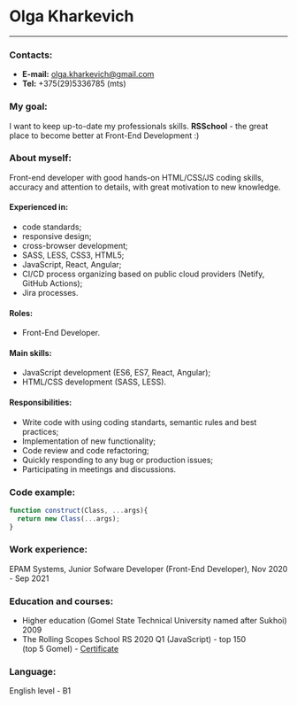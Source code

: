 # Olga Kharkevich
----------
### Contacts:
- **E-mail:** olga.kharkevich@gmail.com
- **Tel:** +375(29)5336785 (mts)
### My goal:
I want to keep up-to-date my professionals skills. **RSSchool** - the great place to become better at Front-End Development :)
### About myself:
 Front-end developer with good hands-on HTML/CSS/JS coding skills, accuracy and attention to details, with great motivation to new knowledge.
#### Experienced in:
- code standards;
- responsive design;
- cross-browser development;
- SASS, LESS, CSS3, HTML5;
- JavaScript, React, Angular;
- CI/CD process organizing based on public cloud providers (Netify, GitHub Actions);
- Jira processes.
#### Roles: 
- Front-End Developer.
#### Main skills:
- JavaScript development (ES6, ES7, React, Angular);
- HTML/CSS development (SASS, LESS).
#### Responsibilities:
- Write code with using coding standarts, semantic rules and best practices;
- Implementation of new functionality;
- Code review and code refactoring;
- Quickly responding to any bug or production issues;
- Participating in meetings and discussions.
### Code example:
```javascript
function construct(Class, ...args){
  return new Class(...args);
}
```
### Work experience:
EPAM Systems, Junior Sofware Developer (Front-End Developer), Nov 2020 - Sep 2021

### Education and courses:
- Higher education (Gomel State Technical University named after Sukhoi) 2009
- The Rolling Scopes School RS 2020 Q1 (JavaScript) - top 150 (top 5 Gomel) - [Certificate](https://app.rs.school/certificate/k4xulepd)
### Language:
English level - B1
